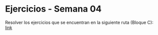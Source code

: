# Ejercicios - Semana 04
Resolver los ejercicios que se encuentran en la siguiente ruta (Bloque C):
[link](https://github.com/ulima-lp/ejercicios-20231-fs/blob/main/04.md)
